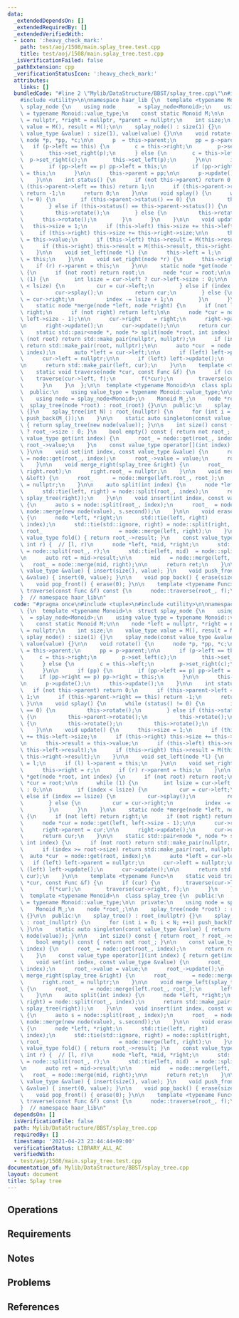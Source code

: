 ```yaml
---
data:
  _extendedDependsOn: []
  _extendedRequiredBy: []
  _extendedVerifiedWith:
  - icon: ':heavy_check_mark:'
    path: test/aoj/1508/main.splay_tree.test.cpp
    title: test/aoj/1508/main.splay_tree.test.cpp
  _isVerificationFailed: false
  _pathExtension: cpp
  _verificationStatusIcon: ':heavy_check_mark:'
  attributes:
    links: []
  bundledCode: "#line 2 \"Mylib/DataStructure/BBST/splay_tree.cpp\"\n#include <tuple>\n\
    #include <utility>\n\nnamespace haar_lib {\n  template <typename Monoid>\n  struct\
    \ splay_node {\n    using node       = splay_node<Monoid>;\n    using value_type\
    \ = typename Monoid::value_type;\n    const static Monoid M;\n\n    node *left\
    \ = nullptr, *right = nullptr, *parent = nullptr;\n    int size;\n    value_type\
    \ value = M(), result = M();\n\n    splay_node() : size(1) {}\n    splay_node(const\
    \ value_type &value) : size(1), value(value) {}\n\n    void rotate() {\n     \
    \ node *p, *pp, *c;\n\n      p  = this->parent;\n      pp = p->parent;\n\n   \
    \   if (p->left == this) {\n        c = this->right;\n        p->set_left(c);\n\
    \        this->set_right(p);\n      } else {\n        c = this->left;\n      \
    \  p->set_right(c);\n        this->set_left(p);\n      }\n\n      if (pp) {\n\
    \        if (pp->left == p) pp->left = this;\n        if (pp->right == p) pp->right\
    \ = this;\n      }\n\n      this->parent = pp;\n\n      p->update();\n      this->update();\n\
    \    }\n\n    int status() {\n      if (not this->parent) return 0;\n      if\
    \ (this->parent->left == this) return 1;\n      if (this->parent->right == this)\
    \ return -1;\n      return 0;\n    }\n\n    void splay() {\n      while (status()\
    \ != 0) {\n        if (this->parent->status() == 0) {\n          this->rotate();\n\
    \        } else if (this->status() == this->parent->status()) {\n          this->parent->rotate();\n\
    \          this->rotate();\n        } else {\n          this->rotate();\n    \
    \      this->rotate();\n        }\n      }\n    }\n\n    void update() {\n   \
    \   this->size = 1;\n      if (this->left) this->size += this->left->size;\n \
    \     if (this->right) this->size += this->right->size;\n\n      this->result\
    \ = this->value;\n      if (this->left) this->result = M(this->result, this->left->result);\n\
    \      if (this->right) this->result = M(this->result, this->right->result);\n\
    \    }\n\n    void set_left(node *l) {\n      this->left = l;\n      if (l) l->parent\
    \ = this;\n    }\n\n    void set_right(node *r) {\n      this->right = r;\n  \
    \    if (r) r->parent = this;\n    }\n\n    static node *get(node *root, int index)\
    \ {\n      if (not root) return root;\n      node *cur = root;\n\n      while\
    \ (1) {\n        int lsize = cur->left ? cur->left->size : 0;\n\n        if (index\
    \ < lsize) {\n          cur = cur->left;\n        } else if (index == lsize) {\n\
    \          cur->splay();\n          return cur;\n        } else {\n          cur\
    \ = cur->right;\n          index -= lsize + 1;\n        }\n      }\n    }\n\n\
    \    static node *merge(node *left, node *right) {\n      if (not left) return\
    \ right;\n      if (not right) return left;\n\n      node *cur = node::get(left,\
    \ left->size - 1);\n\n      cur->right    = right;\n      right->parent = cur;\n\
    \n      right->update();\n      cur->update();\n\n      return cur;\n    }\n\n\
    \    static std::pair<node *, node *> split(node *root, int index) {\n      if\
    \ (not root) return std::make_pair(nullptr, nullptr);\n      if (index >= root->size)\
    \ return std::make_pair(root, nullptr);\n\n      auto *cur  = node::get(root,\
    \ index);\n      auto *left = cur->left;\n\n      if (left) left->parent = nullptr;\n\
    \      cur->left = nullptr;\n\n      if (left) left->update();\n      cur->update();\n\
    \n      return std::make_pair(left, cur);\n    }\n\n    template <typename Func>\n\
    \    static void traverse(node *cur, const Func &f) {\n      if (cur) {\n    \
    \    traverse(cur->left, f);\n        f(*cur);\n        traverse(cur->right, f);\n\
    \      }\n    }\n  };\n\n  template <typename Monoid>\n  class splay_tree {\n\
    \  public:\n    using value_type = typename Monoid::value_type;\n\n  private:\n\
    \    using node = splay_node<Monoid>;\n    Monoid M_;\n    node *root_;\n\n  \
    \  splay_tree(node *root) : root_(root) {}\n\n  public:\n    splay_tree() : root_(nullptr)\
    \ {}\n    splay_tree(int N) : root_(nullptr) {\n      for (int i = 0; i < N; ++i)\
    \ push_back(M_());\n    }\n\n    static auto singleton(const value_type &value)\
    \ { return splay_tree(new node(value)); }\n\n    int size() const { return root_\
    \ ? root_->size : 0; }\n    bool empty() const { return not root_; }\n\n    const\
    \ value_type get(int index) {\n      root_ = node::get(root_, index);\n      return\
    \ root_->value;\n    }\n    const value_type operator[](int index) { return get(index);\
    \ }\n\n    void set(int index, const value_type &value) {\n      root_       \
    \ = node::get(root_, index);\n      root_->value = value;\n      root_->update();\n\
    \    }\n\n    void merge_right(splay_tree &right) {\n      root_       = node::merge(root_,\
    \ right.root);\n      right.root_ = nullptr;\n    }\n\n    void merge_left(splay_tree\
    \ &left) {\n      root_      = node::merge(left.root_, root_);\n      left.root_\
    \ = nullptr;\n    }\n\n    auto split(int index) {\n      node *left, *right;\n\
    \      std::tie(left, right) = node::split(root_, index);\n      return std::make_pair(splay_tree(left),\
    \ splay_tree(right));\n    }\n\n    void insert(int index, const value_type &value)\
    \ {\n      auto s = node::split(root_, index);\n      root_  = node::merge(s.first,\
    \ node::merge(new node(value), s.second));\n    }\n\n    void erase(int index)\
    \ {\n      node *left, *right;\n      std::tie(left, right)        = node::split(root_,\
    \ index);\n      std::tie(std::ignore, right) = node::split(right, 1);\n     \
    \ root_                        = node::merge(left, right);\n    }\n\n    const\
    \ value_type fold() { return root_->result; }\n    const value_type fold(int l,\
    \ int r) {  // [l, r)\n      node *left, *mid, *right;\n      std::tie(mid, right)\
    \ = node::split(root_, r);\n      std::tie(left, mid)  = node::split(mid, l);\n\
    \n      auto ret = mid->result;\n\n      mid   = node::merge(left, mid);\n   \
    \   root_ = node::merge(mid, right);\n\n      return ret;\n    }\n\n    void push_back(const\
    \ value_type &value) { insert(size(), value); }\n    void push_front(const value_type\
    \ &value) { insert(0, value); }\n\n    void pop_back() { erase(size() - 1); }\n\
    \    void pop_front() { erase(0); }\n\n    template <typename Func>\n    void\
    \ traverse(const Func &f) const {\n      node::traverse(root_, f);\n    }\n  };\n\
    }  // namespace haar_lib\n"
  code: "#pragma once\n#include <tuple>\n#include <utility>\n\nnamespace haar_lib\
    \ {\n  template <typename Monoid>\n  struct splay_node {\n    using node     \
    \  = splay_node<Monoid>;\n    using value_type = typename Monoid::value_type;\n\
    \    const static Monoid M;\n\n    node *left = nullptr, *right = nullptr, *parent\
    \ = nullptr;\n    int size;\n    value_type value = M(), result = M();\n\n   \
    \ splay_node() : size(1) {}\n    splay_node(const value_type &value) : size(1),\
    \ value(value) {}\n\n    void rotate() {\n      node *p, *pp, *c;\n\n      p \
    \ = this->parent;\n      pp = p->parent;\n\n      if (p->left == this) {\n   \
    \     c = this->right;\n        p->set_left(c);\n        this->set_right(p);\n\
    \      } else {\n        c = this->left;\n        p->set_right(c);\n        this->set_left(p);\n\
    \      }\n\n      if (pp) {\n        if (pp->left == p) pp->left = this;\n   \
    \     if (pp->right == p) pp->right = this;\n      }\n\n      this->parent = pp;\n\
    \n      p->update();\n      this->update();\n    }\n\n    int status() {\n   \
    \   if (not this->parent) return 0;\n      if (this->parent->left == this) return\
    \ 1;\n      if (this->parent->right == this) return -1;\n      return 0;\n   \
    \ }\n\n    void splay() {\n      while (status() != 0) {\n        if (this->parent->status()\
    \ == 0) {\n          this->rotate();\n        } else if (this->status() == this->parent->status())\
    \ {\n          this->parent->rotate();\n          this->rotate();\n        } else\
    \ {\n          this->rotate();\n          this->rotate();\n        }\n      }\n\
    \    }\n\n    void update() {\n      this->size = 1;\n      if (this->left) this->size\
    \ += this->left->size;\n      if (this->right) this->size += this->right->size;\n\
    \n      this->result = this->value;\n      if (this->left) this->result = M(this->result,\
    \ this->left->result);\n      if (this->right) this->result = M(this->result,\
    \ this->right->result);\n    }\n\n    void set_left(node *l) {\n      this->left\
    \ = l;\n      if (l) l->parent = this;\n    }\n\n    void set_right(node *r) {\n\
    \      this->right = r;\n      if (r) r->parent = this;\n    }\n\n    static node\
    \ *get(node *root, int index) {\n      if (not root) return root;\n      node\
    \ *cur = root;\n\n      while (1) {\n        int lsize = cur->left ? cur->left->size\
    \ : 0;\n\n        if (index < lsize) {\n          cur = cur->left;\n        }\
    \ else if (index == lsize) {\n          cur->splay();\n          return cur;\n\
    \        } else {\n          cur = cur->right;\n          index -= lsize + 1;\n\
    \        }\n      }\n    }\n\n    static node *merge(node *left, node *right)\
    \ {\n      if (not left) return right;\n      if (not right) return left;\n\n\
    \      node *cur = node::get(left, left->size - 1);\n\n      cur->right    = right;\n\
    \      right->parent = cur;\n\n      right->update();\n      cur->update();\n\n\
    \      return cur;\n    }\n\n    static std::pair<node *, node *> split(node *root,\
    \ int index) {\n      if (not root) return std::make_pair(nullptr, nullptr);\n\
    \      if (index >= root->size) return std::make_pair(root, nullptr);\n\n    \
    \  auto *cur  = node::get(root, index);\n      auto *left = cur->left;\n\n   \
    \   if (left) left->parent = nullptr;\n      cur->left = nullptr;\n\n      if\
    \ (left) left->update();\n      cur->update();\n\n      return std::make_pair(left,\
    \ cur);\n    }\n\n    template <typename Func>\n    static void traverse(node\
    \ *cur, const Func &f) {\n      if (cur) {\n        traverse(cur->left, f);\n\
    \        f(*cur);\n        traverse(cur->right, f);\n      }\n    }\n  };\n\n\
    \  template <typename Monoid>\n  class splay_tree {\n  public:\n    using value_type\
    \ = typename Monoid::value_type;\n\n  private:\n    using node = splay_node<Monoid>;\n\
    \    Monoid M_;\n    node *root_;\n\n    splay_tree(node *root) : root_(root)\
    \ {}\n\n  public:\n    splay_tree() : root_(nullptr) {}\n    splay_tree(int N)\
    \ : root_(nullptr) {\n      for (int i = 0; i < N; ++i) push_back(M_());\n   \
    \ }\n\n    static auto singleton(const value_type &value) { return splay_tree(new\
    \ node(value)); }\n\n    int size() const { return root_ ? root_->size : 0; }\n\
    \    bool empty() const { return not root_; }\n\n    const value_type get(int\
    \ index) {\n      root_ = node::get(root_, index);\n      return root_->value;\n\
    \    }\n    const value_type operator[](int index) { return get(index); }\n\n\
    \    void set(int index, const value_type &value) {\n      root_        = node::get(root_,\
    \ index);\n      root_->value = value;\n      root_->update();\n    }\n\n    void\
    \ merge_right(splay_tree &right) {\n      root_       = node::merge(root_, right.root);\n\
    \      right.root_ = nullptr;\n    }\n\n    void merge_left(splay_tree &left)\
    \ {\n      root_      = node::merge(left.root_, root_);\n      left.root_ = nullptr;\n\
    \    }\n\n    auto split(int index) {\n      node *left, *right;\n      std::tie(left,\
    \ right) = node::split(root_, index);\n      return std::make_pair(splay_tree(left),\
    \ splay_tree(right));\n    }\n\n    void insert(int index, const value_type &value)\
    \ {\n      auto s = node::split(root_, index);\n      root_  = node::merge(s.first,\
    \ node::merge(new node(value), s.second));\n    }\n\n    void erase(int index)\
    \ {\n      node *left, *right;\n      std::tie(left, right)        = node::split(root_,\
    \ index);\n      std::tie(std::ignore, right) = node::split(right, 1);\n     \
    \ root_                        = node::merge(left, right);\n    }\n\n    const\
    \ value_type fold() { return root_->result; }\n    const value_type fold(int l,\
    \ int r) {  // [l, r)\n      node *left, *mid, *right;\n      std::tie(mid, right)\
    \ = node::split(root_, r);\n      std::tie(left, mid)  = node::split(mid, l);\n\
    \n      auto ret = mid->result;\n\n      mid   = node::merge(left, mid);\n   \
    \   root_ = node::merge(mid, right);\n\n      return ret;\n    }\n\n    void push_back(const\
    \ value_type &value) { insert(size(), value); }\n    void push_front(const value_type\
    \ &value) { insert(0, value); }\n\n    void pop_back() { erase(size() - 1); }\n\
    \    void pop_front() { erase(0); }\n\n    template <typename Func>\n    void\
    \ traverse(const Func &f) const {\n      node::traverse(root_, f);\n    }\n  };\n\
    }  // namespace haar_lib\n"
  dependsOn: []
  isVerificationFile: false
  path: Mylib/DataStructure/BBST/splay_tree.cpp
  requiredBy: []
  timestamp: '2021-04-23 23:44:44+09:00'
  verificationStatus: LIBRARY_ALL_AC
  verifiedWith:
  - test/aoj/1508/main.splay_tree.test.cpp
documentation_of: Mylib/DataStructure/BBST/splay_tree.cpp
layout: document
title: Splay tree
---
```


## Operations

## Requirements

## Notes

## Problems

## References

